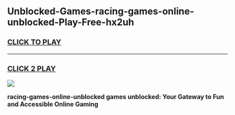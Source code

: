 
## Unblocked-Games-racing-games-online-unblocked-Play-Free-hx2uh
<h3>
<a href="https://premium76.site?title=racing-games-online-unblocked&ref=10A">CLICK TO PLAY</a></h3>
<hr>

<h3>
<a href="https://premium76.site?title=racing-games-online-unblocked&ref=10A">CLICK 2 PLAY</a>
  
</h3>

<a href="https://premium76.site?title=racing-games-online-unblocked&ref=10A"><img src="https://clearcache.store/games.png"></a>


**racing-games-online-unblocked games unblocked: Your Gateway to Fun and Accessible Online Gaming**
